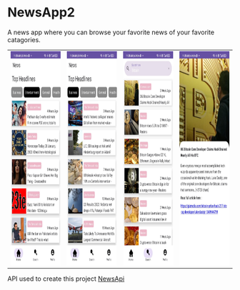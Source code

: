 # NewsApp2

A news app where you can browse your favorite news of your favorite catagories.

<table>
  <tr>
    <td><img src="screenshots/screenshot1.jpg" width=270 height=480></td>
    <td><img src="screenshots/sreenshot 2.jpg" width=270 height=480></td>
    <td><img src="screenshots/screenshot 3.jpg" width=270 height=480></td>
    <td><img src="screenshots/screen shot 4.jpg" width=270 height=480></td>
  </tr>
 </table>
 
 
 API used to create this project [NewsApi](https://newsapi.org/docs/endpoints/everything)
